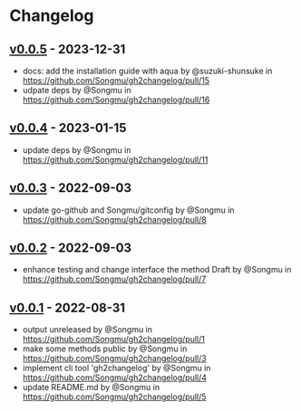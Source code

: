 # Changelog

## [v0.0.5](https://github.com/Songmu/gh2changelog/compare/v0.0.4...v0.0.5) - 2023-12-31
- docs: add the installation guide with aqua by @suzuki-shunsuke in https://github.com/Songmu/gh2changelog/pull/15
- udpate deps by @Songmu in https://github.com/Songmu/gh2changelog/pull/16

## [v0.0.4](https://github.com/Songmu/gh2changelog/compare/v0.0.3...v0.0.4) - 2023-01-15
- update deps by @Songmu in https://github.com/Songmu/gh2changelog/pull/11

## [v0.0.3](https://github.com/Songmu/gh2changelog/compare/v0.0.2...v0.0.3) - 2022-09-03
- update go-github and Songmu/gitconfig by @Songmu in https://github.com/Songmu/gh2changelog/pull/8

## [v0.0.2](https://github.com/Songmu/gh2changelog/compare/v0.0.1...v0.0.2) - 2022-09-03
- enhance testing and change interface the method Draft by @Songmu in https://github.com/Songmu/gh2changelog/pull/7

## [v0.0.1](https://github.com/Songmu/gh2changelog/commits/v0.0.1) - 2022-08-31
- output unreleased by @Songmu in https://github.com/Songmu/gh2changelog/pull/1
- make some methods public by @Songmu in https://github.com/Songmu/gh2changelog/pull/3
- implement cli tool 'gh2changelog' by @Songmu in https://github.com/Songmu/gh2changelog/pull/4
- update README.md by @Songmu in https://github.com/Songmu/gh2changelog/pull/5
